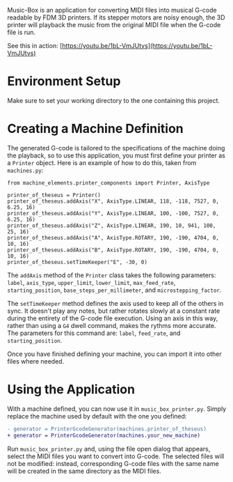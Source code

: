 Music-Box is an application for converting MIDI files into musical G-code readable by FDM 3D printers. If its stepper motors are noisy enough, the 3D printer will playback the music from the original MIDI file when the G-code file is run.

See this in action: [https://youtu.be/1bL-VmJUtvs](https://youtu.be/1bL-VmJUtvs)

# Environment Setup

Make sure to set your working directory to the one containing this project.

# Creating a Machine Definition

The generated G-code is tailored to the specifications of the machine doing the playback, so to use this application, you must first define your printer as a `Printer` object. Here is an example of how to do this, taken from `machines.py`:

```
from machine_elements.printer_components import Printer, AxisType

printer_of_theseus = Printer()
printer_of_theseus.addAxis("X", AxisType.LINEAR, 118, -118, 7527, 0, 6.25, 16)
printer_of_theseus.addAxis("Y", AxisType.LINEAR, 100, -100, 7527, 0, 6.25, 16)
printer_of_theseus.addAxis("Z", AxisType.LINEAR, 190, 10, 941, 100, 25, 16)
printer_of_theseus.addAxis("A", AxisType.ROTARY, 190, -190, 4704, 0, 10, 16)
printer_of_theseus.addAxis("B", AxisType.ROTARY, 190, -190, 4704, 0, 10, 16)
printer_of_theseus.setTimeKeeper("E", -30, 0)
```

The `addAxis` method of the `Printer` class takes the following parameters: `label`, `axis_type`, `upper_limit`, `lower_limit`, `max_feed_rate`, `starting_position`, `base_steps_per_millimeter`, and `microstepping_factor`.

The `setTimeKeeper` method defines the axis used to keep all of the others in sync. It doesn't play any notes, but rather rotates slowly at a constant rate during the entirety of the G-code file execution. Using an axis in this way, rather than using a `G4` dwell command, makes the rythms more accurate. The parameters for this command are: `label`, `feed_rate`, and `starting_position`.

Once you have finished defining your machine, you can import it into other files where needed.

# Using the Application

With a machine defined, you can now use it in `music_box_printer.py`. Simply replace the machine used by default with the one you defined:

```diff
- generator = PrinterGcodeGenerator(machines.printer_of_theseus)
+ generator = PrinterGcodeGenerator(machines.your_new_machine)
```

Run `music_box_printer.py` and, using the file open dialog that appears, select the MIDI files you want to convert into G-code. The selected files will not be modified: instead, corresponding G-code files with the same name will be created in the same directory as the MIDI files.
